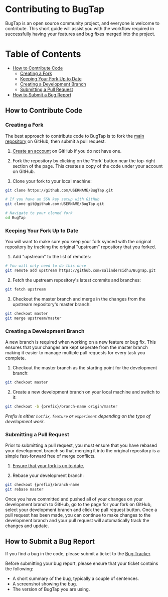 # Contributing to BugTap

BugTap is an open source community project, and everyone is welcome to contribute. This short guide will assist you with the workflow required in successfully having your features and bug fixes merged into the project.

# Table of Contents

- [How to Contribute Code](#how-to-contribute-code)
  - [Creating a Fork](#creating-a-fork)
  - [Keeping Your Fork Up to Date](#keeping-your-fork-up-to-date)
  - [Creating a Development Branch](#creating-a-development-branch)
  - [Submitting a Pull Request](#submitting-a-pull-request)
- [How to Submit a Bug Report](#how-to-submit-a-bug-report)

## How to Contribute Code

### Creating a Fork

The best approach to contribute code to BugTap is to fork the [main repository](https://github.com/salindersidhu/BugTap) on GitHub, then submit a pull request.

1. [Create an account](https://github.com/join) on GitHub if you do not have one.

2. Fork the repository by clicking on the 'Fork' button near the top-right section of the page. This creates a copy of the code under your account on GitHub.

3. Clone your fork to your local machine:

```bash
git clone https://github.com/USERNAME/BugTap.git

# If you have an SSH key setup with GitHub
git clone git@github.com:USERNAME/BugTap.git

# Navigate to your cloned fork
cd BugTap
```

### Keeping Your Fork Up to Date

You will want to make sure you keep your fork synced with the original repository by tracking the original "upstream" repository that you forked.

1. Add "upstream" to the list of remotes:

```bash
# You will only need to do this once
git remote add upstream https://github.com/salindersidhu/BugTap.git
```

2. Fetch the upstream repository's latest commits and branches:

```bash
git fetch upstream
```

3. Checkout the master branch and merge in the changes from the upstream repository's master branch:

```bash
git checkout master
git merge upstream/master
```

### Creating a Development Branch

A new branch is required when working on a new feature or bug fix. This ensures that your changes are kept seperate from the master branch making it easier to manage multiple pull requests for every task you complete.

1. Checkout the master branch as the starting point for the development branch:

```bash
git checkout master
```

2. Create a new development branch on your local machine and switch to it:

```bash
git checkout -b {prefix}/branch-name origin/master
```

_Prefix is either `hotfix`, `feature` or `experiment` depending on the type of development work._

### Submitting a Pull Request

Prior to submitting a pull request, you must ensure that you have rebased your
development branch so that merging it into the original repository is a simple
fast-forward free of merge conflicts.

1. [Ensure that your fork is up to date.](#keeping-your-fork-up-to-date)

2. Rebase your development branch:

```bash
git checkout {prefix}/branch-name
git rebase master
```

Once you have committed and pushed all of your changes on your development branch to GitHub, go to the page for your fork on GitHub, select your development branch and click the pull request button. Once a pull request has been made, you can continue to make changes to the development branch and your pull request will automatically track the changes and update.

## How to Submit a Bug Report

If you find a bug in the code, please submit a ticket to the [Bug Tracker](https://github.com/salindersidhu/BugTap/issues).

Before submitting your bug report, please ensure that your ticket contains the following:

- A short summary of the bug, typically a couple of sentences.
- A screenshot showing the bug.
- The version of BugTap you are using.
